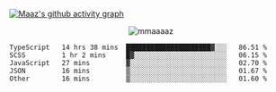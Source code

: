 [![Maaz's github activity graph](https://activity-graph.herokuapp.com/graph?username=mmaaaaz&bg_color=000000&color=ffffff&line=0000ff&point=00cece&area=true&hide_border=true)](https://github.com/ashutosh00710/github-readme-activity-graph)

<p align="center"> <img src="https://komarev.com/ghpvc/?username=mmaaaaz&label=PROFILE+VIEWS&color=22223b&style=for-the-badge" alt="mmaaaaz" /> </p>


<!--START_SECTION:waka-->

```text
TypeScript   14 hrs 38 mins  █████████████████████▓░░░   86.51 %
SCSS         1 hr 2 mins     █▓░░░░░░░░░░░░░░░░░░░░░░░   06.15 %
JavaScript   27 mins         ▓░░░░░░░░░░░░░░░░░░░░░░░░   02.70 %
JSON         16 mins         ▒░░░░░░░░░░░░░░░░░░░░░░░░   01.67 %
Other        16 mins         ▒░░░░░░░░░░░░░░░░░░░░░░░░   01.60 %
```

<!--END_SECTION:waka-->
